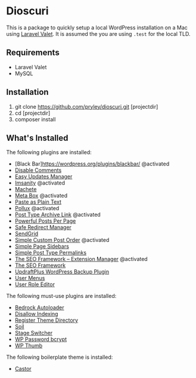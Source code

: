 # Dioscuri

This is a package to quickly setup a local WordPress installation on a Mac using [Laravel Valet](https://laravel.com/docs/master/valet#installation). It is assumed the you are using `.test` for the local TLD.

## Requirements
- Laravel Valet
- MySQL

## Installation

1. git clone https://github.com/pryley/dioscuri.git [projectdir]
2. cd [projectdir]
3. composer install

## What's Installed

The following plugins are installed:
- [Black Bar]https://wordpress.org/plugins/blackbar/ @activated
- [Disable Comments](https://wordpress.org/plugins/disable-comments/)
- [Easy Updates Manager](https://wordpress.org/plugins/stops-core-theme-and-plugin-updates)
- [Imsanity](https://wordpress.org/plugins/imsanity/) @activated
- [Machete](https://wordpress.org/plugins/machete/)
- [Meta Box](https://wordpress.org/plugins/meta-box/) @activated
- [Paste as Plain Text](https://wordpress.org/plugins/paste-as-plain-text/)
- [Pollux](https://wordpress.org/plugins/pollux/) @activated
- [Post Type Archive Link](https://wordpress.org/plugins/post-type-archive-links/) @activated
- [Powerful Posts Per Page](https://wordpress.org/plugins/pppp/)
- [Safe Redirect Manager](https://wordpress.org/plugins/safe-redirect-manager/)
- [SendGrid](https://wordpress.org/plugins/sendgrid-email-delivery-simplified/)
- [Simple Custom Post Order](https://wordpress.org/plugins/simple-custom-post-order/) @activated
- [Simple Page Sidebars](https://wordpress.org/plugins/simple-page-sidebars)
- [Simple Post Type Permalinks](https://wordpress.org/plugins/simple-post-type-permalinks)
- [The SEO Framework – Extension Manager](https://wordpress.org/plugins/the-seo-framework-extension-manager/) @activated
- [The SEO Framework](https://wordpress.org/plugins/autodescription/)
- [UpdraftPlus WordPress Backup Plugin](https://wordpress.org/plugins/updraftplus)
- [User Menus](https://wordpress.org/plugins/user-menus)
- [User Role Editor](https://wordpress.org/plugins/user-role-editor)

The following must-use plugins are installed:
- [Bedrock Autoloader](https://github.com/roots/bedrock/blob/master/web/app/mu-plugins/bedrock-autoloader.php)
- [Disallow Indexing](https://github.com/roots/bedrock/blob/master/web/app/mu-plugins/disallow-indexing.php)
- [Register Theme Directory](https://github.com/roots/bedrock/blob/master/web/app/mu-plugins/register-theme-directory.php)
- [Soil](https://github.com/roots/soil)
- [Stage Switcher](https://github.com/roots/wp-stage-switcher)
- [WP Password bcrypt](https://github.com/geminilabs/wp-password-bcrypt)
- [WP Thumb](https://github.com/geminilabs/wp-thumb)

The following boilerplate theme is installed:
- [Castor](https://github.com/pryley/castor)

